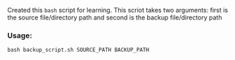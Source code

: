 Created this `bash` script for learning. This scriot takes two arguments: first is the source file/directory path and second is the backup file/directory path

### Usage:

`bash backup_script.sh SOURCE_PATH BACKUP_PATH`
